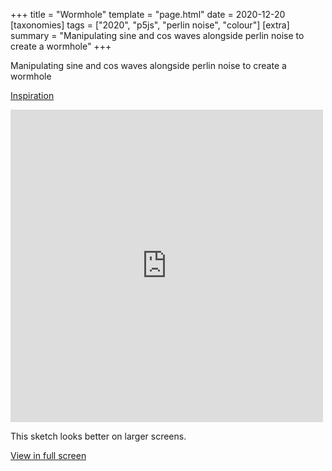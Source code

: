 +++
title = "Wormhole"
template = "page.html"
date = 2020-12-20
[taxonomies]
tags = ["2020", "p5js", "perlin noise", "colour"]
[extra]
summary = "Manipulating sine and cos waves alongside perlin noise to create a wormhole"
+++

Manipulating sine and cos waves alongside perlin noise to create a wormhole

<a target=_blank href="https://thecodingtrain.com/CodingChallenges/036-blobby.html">Inspiration</a>

<embed
type="text/html"
src="https://vault.holocryptic.xyz/src/2020/Wormhole"
width="500"
height="500"
/>

This sketch looks better on larger screens.

<a target=_blank href="https://vault.holocryptic.xyz/src/2020/Wormhole">View in full screen</a>
